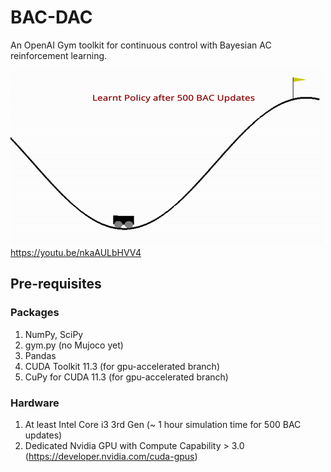 # BAC-DAC
An OpenAI Gym toolkit for continuous control with Bayesian AC reinforcement learning.


![After 500 BAC policy updates](/500_updates.gif)
https://youtu.be/nkaAULbHVV4

## Pre-requisites
### Packages
1. NumPy, SciPy
2. gym.py (no Mujoco yet)
3. Pandas
4. CUDA Toolkit 11.3 (for gpu-accelerated branch)
5. CuPy for CUDA 11.3 (for gpu-accelerated branch)

### Hardware
1. At least Intel Core i3 3rd Gen (~ 1 hour simulation time for 500 BAC updates)
2. Dedicated Nvidia GPU with Compute Capability > 3.0 (https://developer.nvidia.com/cuda-gpus)





